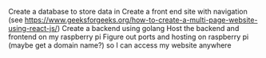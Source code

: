 Create a database to store data in
Create a front end site with navigation (see https://www.geeksforgeeks.org/how-to-create-a-multi-page-website-using-react-js/)
Create a backend using golang
Host the backend and frontend on my raspberry pi
Figure out ports and hosting on raspberry pi (maybe get a domain name?) so I can access my website anywhere